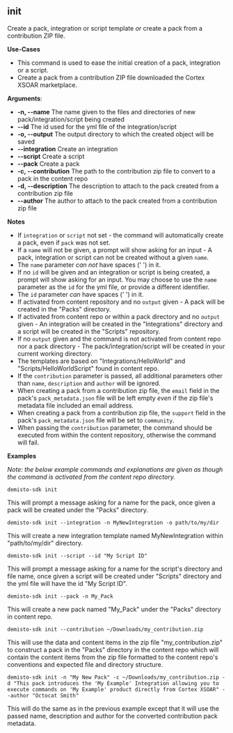 ## init
Create a pack, integration or script template _or_ create a pack from a contribution ZIP file.

**Use-Cases**
* This command is used to ease the initial creation of a pack, integration or a script.
* Create a pack from a contribution ZIP file downloaded the Cortex XSOAR marketplace.

**Arguments**:
* **-n, --name** The name given to the files and directories of new pack/integration/script being created
* **--id** The id used for the yml file of the integration/script
* **-o, --output** The output directory to which the created object will be saved
* **--integration** Create an integration
* **--script** Create a script
* **--pack** Create a pack
* **-c, --contribution** The path to the contribution zip file to convert to a pack in the content repo
* **-d, --description** The description to attach to the pack created from a contribution zip file
* **--author** The author to attach to the pack created from a contribution zip file

**Notes**
* If `integration` or `script` not set - the command will automatically create a pack, even if `pack` was not set.
* If a `name` will not be given, a prompt will show asking for an input -
A pack, integration or script can not be created without a given `name`.
* The `name` parameter *can not* have spaces (' ') in it.
* If no `id` will be given and an integration or script is being created, a prompt will show asking for an input.
You may choose to use the `name` parameter as the `id` for the yml file, or provide a different identifier.
* The `id` parameter *can* have spaces (' ') in it.
* If activated from content repository and no `output` given - A pack will be created in the "Packs" directory.
* If activated from content repo or within a pack directory and no `output` given -
An integration will be created in the "Integrations" directory and a script will be created in the "Scripts" repository.
* If no `output` given and the command is not activated from content repo nor a pack directory -
The pack/integration/script will be created in your current working directory.
* The templates are based on "Integrations/HelloWorld" and "Scripts/HelloWorldScript" found in content repo.
* If the `contribution` parameter is passed, all additional parameters other than `name`, `description` and `author`
will be ignored.
* When creating a pack from a contribution zip file, the `email` field in the pack's `pack_metadata.json` file will
be left empty _even_ if the zip file's metadata file included an email address.
* When creating a pack from a contribution zip file, the `support` field in the pack's `pack_metadata.json` file will
be set to `community`.
* When passing the `contribution` parameter, the command should be executed from within the content repository,
otherwise the command will fail.

**Examples**

*Note: the below example commands and explanations are given as though the command is activated from the content repo directory.*


`demisto-sdk init`

This will prompt a message asking for a name for the pack, once given a pack will be created under the "Packs" directory.


`demisto-sdk init --integration -n MyNewIntegration -o path/to/my/dir`

This will create a new integration template named MyNewIntegration within "path/to/my/dir" directory.


`demisto-sdk init --script --id "My Script ID"`

This will prompt a message asking for a name for the script's directory and file name,
once given a script will be created under "Scripts" directory and the yml file will have the id "My Script ID".


`demisto-sdk init --pack -n My_Pack`

This will create a new pack named "My_Pack" under the "Packs" directory in content repo.


`demisto-sdk init --contribution ~/Downloads/my_contribution.zip`

This will use the data and content items in the zip file "my_contribution.zip" to construct a pack in the "Packs"
directory in the content repo which will contain the content items from the zip file formatted to the content repo's
conventions and expected file and directory structure.


`demisto-sdk init -n "My New Pack" -c ~/Downloads/my_contribution.zip -d "This pack introduces the 'My Example' Integration allowing you to execute commands on 'My Example' product directly from Cortex XSOAR" --author "Octocat Smith"`

This will do the same as in the previous example except that it will use the passed name, description and author
for the converted contribution pack metadata.
